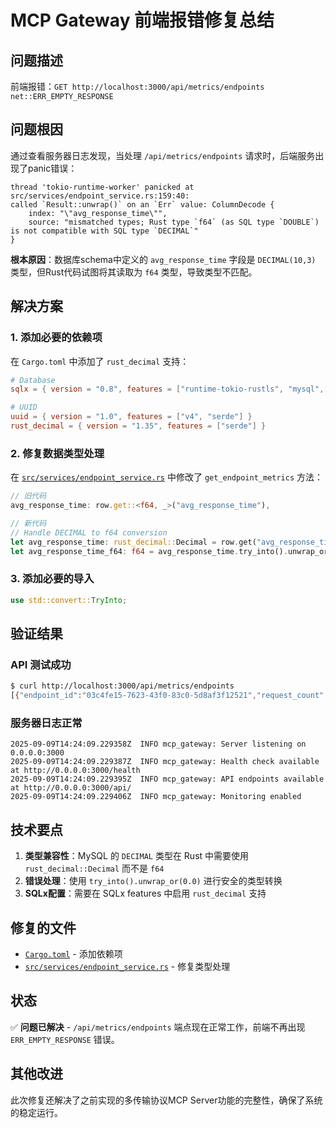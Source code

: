 # MCP Gateway 前端报错修复总结

## 问题描述

前端报错：`GET http://localhost:3000/api/metrics/endpoints net::ERR_EMPTY_RESPONSE`

## 问题根因

通过查看服务器日志发现，当处理 `/api/metrics/endpoints` 请求时，后端服务出现了panic错误：

```
thread 'tokio-runtime-worker' panicked at src/services/endpoint_service.rs:159:40:
called `Result::unwrap()` on an `Err` value: ColumnDecode { 
    index: "\"avg_response_time\"", 
    source: "mismatched types; Rust type `f64` (as SQL type `DOUBLE`) is not compatible with SQL type `DECIMAL`" 
}
```

**根本原因**：数据库schema中定义的 `avg_response_time` 字段是 `DECIMAL(10,3)` 类型，但Rust代码试图将其读取为 `f64` 类型，导致类型不匹配。

## 解决方案

### 1. 添加必要的依赖项

在 `Cargo.toml` 中添加了 `rust_decimal` 支持：

```toml
# Database
sqlx = { version = "0.8", features = ["runtime-tokio-rustls", "mysql", "chrono", "uuid", "migrate", "rust_decimal"] }

# UUID
uuid = { version = "1.0", features = ["v4", "serde"] }
rust_decimal = { version = "1.35", features = ["serde"] }
```

### 2. 修复数据类型处理

在 [`src/services/endpoint_service.rs`](file:///Users/asura7969/dev/ai_project/mcp-gateway/src/services/endpoint_service.rs) 中修改了 `get_endpoint_metrics` 方法：

```rust
// 旧代码
avg_response_time: row.get::<f64, _>("avg_response_time"),

// 新代码
// Handle DECIMAL to f64 conversion
let avg_response_time: rust_decimal::Decimal = row.get("avg_response_time");
let avg_response_time_f64: f64 = avg_response_time.try_into().unwrap_or(0.0);
```

### 3. 添加必要的导入

```rust
use std::convert::TryInto;
```

## 验证结果

### API 测试成功
```bash
$ curl http://localhost:3000/api/metrics/endpoints
[{"endpoint_id":"03c4fe15-7623-43f0-83c0-5d8af3f12521","request_count":0,"response_count":0,"error_count":0,"avg_response_time":0.0,"current_connections":0,"total_connection_time":0}]
```

### 服务器日志正常
```
2025-09-09T14:24:09.229358Z  INFO mcp_gateway: Server listening on 0.0.0.0:3000
2025-09-09T14:24:09.229387Z  INFO mcp_gateway: Health check available at http://0.0.0.0:3000/health
2025-09-09T14:24:09.229395Z  INFO mcp_gateway: API endpoints available at http://0.0.0.0:3000/api/
2025-09-09T14:24:09.229406Z  INFO mcp_gateway: Monitoring enabled
```

## 技术要点

1. **类型兼容性**：MySQL 的 `DECIMAL` 类型在 Rust 中需要使用 `rust_decimal::Decimal` 而不是 `f64`
2. **错误处理**：使用 `try_into().unwrap_or(0.0)` 进行安全的类型转换
3. **SQLx配置**：需要在 SQLx features 中启用 `rust_decimal` 支持

## 修复的文件

- [`Cargo.toml`](file:///Users/asura7969/dev/ai_project/mcp-gateway/Cargo.toml) - 添加依赖项
- [`src/services/endpoint_service.rs`](file:///Users/asura7969/dev/ai_project/mcp-gateway/src/services/endpoint_service.rs) - 修复类型处理

## 状态

✅ **问题已解决** - `/api/metrics/endpoints` 端点现在正常工作，前端不再出现 `ERR_EMPTY_RESPONSE` 错误。

## 其他改进

此次修复还解决了之前实现的多传输协议MCP Server功能的完整性，确保了系统的稳定运行。